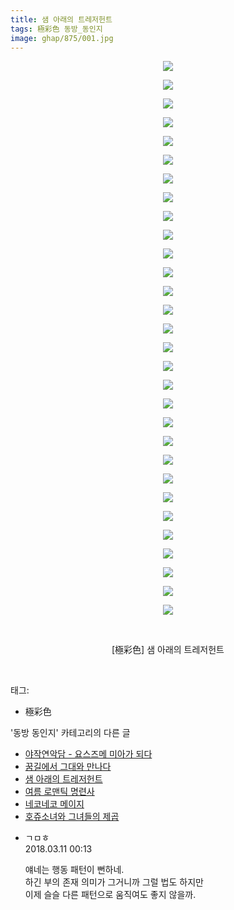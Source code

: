 ```yaml
---
title: 샘 아래의 트레저헌트
tags: 極彩色 동방_동인지
image: ghap/875/001.jpg
---
```

<div class="article">
<p style="text-align: center; clear: none; float: none;"><img src="{{ site.nasurl }}/ghap/875/001.jpg"/></p>
<p style="text-align: center; clear: none; float: none;"><img src="{{ site.nasurl }}/ghap/875/002.jpg"/></p>
<p style="text-align: center; clear: none; float: none;"><img src="{{ site.nasurl }}/ghap/875/003.jpg"/></p>
<p style="text-align: center; clear: none; float: none;"><img src="{{ site.nasurl }}/ghap/875/004.jpg"/></p>
<p style="text-align: center; clear: none; float: none;"><img src="{{ site.nasurl }}/ghap/875/005.jpg"/></p>
<p style="text-align: center; clear: none; float: none;"><img src="{{ site.nasurl }}/ghap/875/006.jpg"/></p>
<p style="text-align: center; clear: none; float: none;"><img src="{{ site.nasurl }}/ghap/875/007.jpg"/></p>
<p style="text-align: center; clear: none; float: none;"><img src="{{ site.nasurl }}/ghap/875/008.jpg"/></p>
<p style="text-align: center; clear: none; float: none;"><img src="{{ site.nasurl }}/ghap/875/009.jpg"/></p>
<p style="text-align: center; clear: none; float: none;"><img src="{{ site.nasurl }}/ghap/875/010.jpg"/></p>
<p style="text-align: center; clear: none; float: none;"><img src="{{ site.nasurl }}/ghap/875/011.jpg"/></p>
<p style="text-align: center; clear: none; float: none;"><img src="{{ site.nasurl }}/ghap/875/012.jpg"/></p>
<p style="text-align: center; clear: none; float: none;"><img src="{{ site.nasurl }}/ghap/875/013.jpg"/></p>
<p style="text-align: center; clear: none; float: none;"><img src="{{ site.nasurl }}/ghap/875/014.jpg"/></p>
<p style="text-align: center; clear: none; float: none;"><img src="{{ site.nasurl }}/ghap/875/015.jpg"/></p>
<p style="text-align: center; clear: none; float: none;"><img src="{{ site.nasurl }}/ghap/875/016.jpg"/></p>
<p style="text-align: center; clear: none; float: none;"><img src="{{ site.nasurl }}/ghap/875/017.jpg"/></p>
<p style="text-align: center; clear: none; float: none;"><img src="{{ site.nasurl }}/ghap/875/018.jpg"/></p>
<p style="text-align: center; clear: none; float: none;"><img src="{{ site.nasurl }}/ghap/875/019.jpg"/></p>
<p style="text-align: center; clear: none; float: none;"><img src="{{ site.nasurl }}/ghap/875/020.jpg"/></p>
<p style="text-align: center; clear: none; float: none;"><img src="{{ site.nasurl }}/ghap/875/021.jpg"/></p>
<p style="text-align: center; clear: none; float: none;"><img src="{{ site.nasurl }}/ghap/875/022.jpg"/></p>
<p style="text-align: center; clear: none; float: none;"><img src="{{ site.nasurl }}/ghap/875/023.jpg"/></p>
<p style="text-align: center; clear: none; float: none;"><img src="{{ site.nasurl }}/ghap/875/024.jpg"/></p>
<p style="text-align: center; clear: none; float: none;"><img src="{{ site.nasurl }}/ghap/875/025.jpg"/></p>
<p style="text-align: center; clear: none; float: none;"><img src="{{ site.nasurl }}/ghap/875/026.jpg"/></p>
<p style="text-align: center; clear: none; float: none;"><img src="{{ site.nasurl }}/ghap/875/027.jpg"/></p>
<p style="text-align: center; clear: none; float: none;"><img src="{{ site.nasurl }}/ghap/875/028.jpg"/></p>
<p style="text-align: center; clear: none; float: none;"><img src="{{ site.nasurl }}/ghap/875/029.jpg"/></p>
<p style="text-align: center; clear: none; float: none;"><img src="{{ site.nasurl }}/ghap/875/030.jpg"/></p>
<p style="text-align: center; clear: none; float: none;"><br/></p>
<p style="text-align: center; clear: none; float: none;">[極彩色] 샘 아래의 트레저헌트</p>
<p><br/></p>
</div><div class="tagTrail">
<p>태그: </p>
<ul>
<li>極彩色</li>
</ul>
</div><div class="another">
<p>'동방 동인지' 카테고리의 다른 글</p>
<ul>
<li><a href="/2016-07-15-ghap_878">야작연악담 - 요스즈메 미아가 되다</a></li>
<li><a href="/2016-07-15-ghap_877">꿈길에서 그대와 만나다</a></li>
<li><a href="/2016-07-15-ghap_875">샘 아래의 트레저헌트</a></li>
<li><a href="/2016-07-15-ghap_874">여름 로맨틱 명련사</a></li>
<li><a href="/2016-07-15-ghap_873">네코네코 메이지</a></li>
<li><a href="/2016-07-15-ghap_872">호쥬소녀와 그녀들의 제곱</a></li>
</ul>
</div><div class="cb_module cb_fluid">
<div class="cb_wrt cb_profile">
<div class="comment">
<ul>
<li class="cb_thumb_off" id="comment15217220">
<div class="cb_comment_area">
<div class="cb_info_area">
<div class="cb_section">
<span class="cb_nick_name">ㄱㅁㅎ</span>
</div>
<div class="cb_section">
<span class="cb_date">2018.03.11 00:13 </span>
</div>
</div>
<div class="cb_dsc_comment">
<p class="cb_dsc">
											얘네는 행동 패턴이 뻔하네.<br/>
하긴 부의 존재 의미가 그거니까 그럴 법도 하지만<br/>
이제 슬슬 다른 패턴으로 움직여도 좋지 않을까.
										</p>
</div>
</div></li>
</ul>
</div>
</div><!-- commentList close -->
</div>